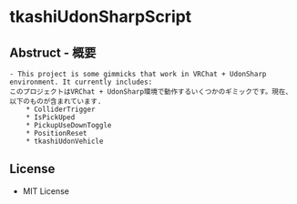 # tkashiUdonSharpScript
  ## Abstruct - 概要
    - This project is some gimmicks that work in VRChat + UdonSharp environment. It currently includes:  
    このプロジェクトはVRChat + UdonSharp環境で動作するいくつかのギミックです。現在、以下のものが含まれています.
        * ColliderTrigger
        * IsPickUped
        * PickupUseDownToggle
        * PositionReset
        * tkashiUdonVehicle

## License
  - MIT License